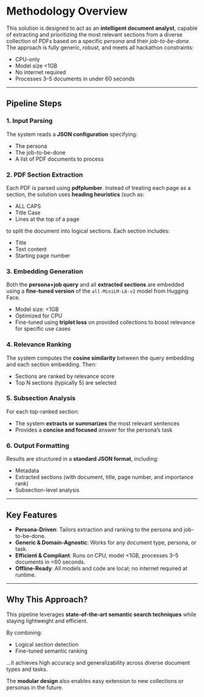 # Methodology Overview

This solution is designed to act as an **intelligent document analyst**, capable of extracting and prioritizing the most relevant sections from a diverse collection of PDFs based on a specific *persona* and their *job-to-be-done*. The approach is fully generic, robust, and meets all hackathon constraints:

- CPU-only
- Model size <1GB
- No internet required
- Processes 3–5 documents in under 60 seconds

---

## Pipeline Steps

### 1. Input Parsing
The system reads a **JSON configuration** specifying:
- The persona
- The job-to-be-done
- A list of PDF documents to process

### 2. PDF Section Extraction
Each PDF is parsed using **pdfplumber**. Instead of treating each page as a section, the solution uses **heading heuristics** (such as:
- ALL CAPS
- Title Case
- Lines at the top of a page

to split the document into logical sections. Each section includes:
- Title
- Text content
- Starting page number

### 3. Embedding Generation
Both the **persona+job query** and all **extracted sections** are embedded using a **fine-tuned version** of the `all-MiniLM-L6-v2` model from Hugging Face.

- Model size: <1GB
- Optimized for CPU
- Fine-tuned using **triplet loss** on provided collections to boost relevance for specific use cases

### 4. Relevance Ranking
The system computes the **cosine similarity** between the query embedding and each section embedding. Then:
- Sections are ranked by relevance score
- Top N sections (typically 5) are selected

### 5. Subsection Analysis
For each top-ranked section:
- The system **extracts or summarizes** the most relevant sentences
- Provides a **concise and focused** answer for the persona’s task

### 6. Output Formatting
Results are structured in a **standard JSON format**, including:
- Metadata
- Extracted sections (with document, title, page number, and importance rank)
- Subsection-level analysis

---

## Key Features

- **Persona-Driven**: Tailors extraction and ranking to the persona and job-to-be-done.
- **Generic & Domain-Agnostic**: Works for any document type, persona, or task.
- **Efficient & Compliant**: Runs on CPU, model <1GB, processes 3–5 documents in <60 seconds.
- **Offline-Ready**: All models and code are local; no internet required at runtime.

---

## Why This Approach?

This pipeline leverages **state-of-the-art semantic search techniques** while staying lightweight and efficient.

By combining:
- Logical section detection
- Fine-tuned semantic ranking

…it achieves high accuracy and generalizability across diverse document types and tasks.

The **modular design** also enables easy extension to new collections or personas in the future.
